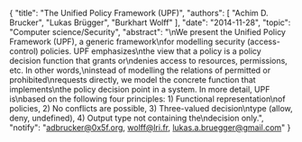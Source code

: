 {
    "title": "The Unified Policy Framework (UPF)",
    "authors": [
        "Achim D. Brucker",
        "Lukas Brügger",
        "Burkhart Wolff"
    ],
    "date": "2014-11-28",
    "topic": "Computer science/Security",
    "abstract": "\nWe present the Unified Policy Framework (UPF), a generic framework\nfor modelling security (access-control) policies. UPF emphasizes\nthe view that a policy is a policy decision function that grants or\ndenies access to resources, permissions, etc. In other words,\ninstead of modelling the relations of permitted or prohibited\nrequests directly, we model the concrete function that implements\nthe policy decision point in a system.  In more detail, UPF is\nbased on the following four principles: 1) Functional representation\nof policies, 2) No conflicts are possible, 3) Three-valued decision\ntype (allow, deny, undefined), 4) Output type not containing the\ndecision only.",
    "notify": "adbrucker@0x5f.org, wolff@lri.fr, lukas.a.bruegger@gmail.com"
}